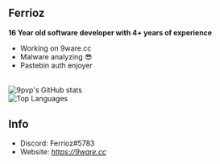 ## Ferrioz

**16 Year old software developer with 4+ years of experience**

- Working on 9ware.cc
- Malware analyzing 😎
- Pastebin auth enjoyer<br>
######
![9pvp's GitHub stats](https://github-readme-stats.vercel.app/api?username=9pvp&theme=discord_old_blurple&show_icons=false)
<br>
![Top Languages](https://github-readme-stats.vercel.app/api/top-langs/?username=9pvp&theme=discord_old_blurple&show_icons=false)
## Info
 - Discord: Ferrioz#5783
 - Website: *https://9ware.cc*
